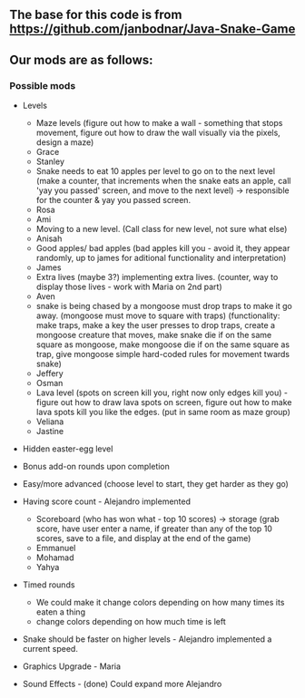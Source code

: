 ## The base for this code is from https://github.com/janbodnar/Java-Snake-Game

## Our mods are as follows: 

### Possible mods
* Levels
   * Maze levels (figure out how to make a wall - something that stops movement, figure out how to draw the wall visually via the pixels, design a maze)
   - Grace
   - Stanley
   * Snake needs to eat 10 apples per level to go on to the next level (make a counter, that increments when the snake eats an apple, call 'yay you passed' screen, and move to the next level) -> responsible for the counter & yay you passed screen.
   - Rosa
   - Ami
   * Moving to a new level.  (Call class for new level, not sure what else)
   - Anisah
   * Good apples/ bad apples (bad apples kill you - avoid it, they appear randomly, up to james for aditional functionality and interpretation)
   - James
   * Extra lives (maybe 3?) implementing extra lives. (counter, way to display those lives - work with Maria on 2nd part)  
   - Aven
   * snake is being chased by a mongoose must drop traps to make it go away. (mongoose must move to square with traps) (functionality: make traps, make a key the user presses to drop traps, create a mongoose creature that moves, make snake die if on the same square as mongoose, make mongoose die if on the same square as trap, give mongoose simple hard-coded rules for movement twards snake)
   - Jeffery
   - Osman

   * Lava level (spots on screen kill you, right now only edges kill you) - figure out how to draw lava spots on screen, figure out how to make lava spots kill you like the edges.  (put in same room as maze group)
   - Veliana
   - Jastine
 
 
 * Hidden easter-egg level
 * Bonus add-on rounds upon completion
 * Easy/more advanced (choose level to start, they get harder as they go)
   
* Having score count - Alejandro implemented
   * Scoreboard (who has won what - top 10 scores) -> storage (grab score, have user enter a name, if greater than any of the top 10 scores, save to a file, and display at the end of the game)
   - Emmanuel
   - Mohamad 
   - Yahya 

* Timed rounds 
   * We could make it change colors depending on how many times its eaten a thing
   * change colors depending on how much time is left




* Snake should be faster on higher levels - Alejandro implemented a current speed.
* Graphics Upgrade - Maria
* Sound Effects - (done) Could expand more Alejandro
